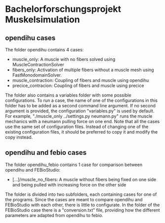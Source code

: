 # Bachelorforschungsprojekt Muskelsimulation

## opendihu cases
The folder opendihu contains 4 cases:
- muscle_only: A muscle with no fibers solved using MuscleContractionSolver
- fibers_only: Activation of multiple fibers without a muscle mesh using FastMonodomainSolver. 
- muscle_contraction: Coupling of fibers and muscle using opendihu
- precice_contracion: Coupling of fibers and muscle using precice

The folder also contains a variables folder with some possible configurations.
To run a case, the name of one of the configurations in this folder has to be added as a second command line argument.
If no second argument is provided, the configuration "variables.py" is used by default.
For example, "./muscle_only ../settings.py neumann.py" runs the muscle mechanics with a neumann pulling force on one end.
Note that all the cases use the same set of configuration files.
Instead of changing one of the existing configuration files, it should be preferred to copy it and modify the copy instead. 

## opendihu and febio cases
The folder opendihu_febio contains 1 case for comparison between opendihu and FEBioStudio:
- [...]/muscle_no_fibers: A muscle without fibers being fixed on one side and being pulled with increasing force on the other side

The folder is divided into two subfolders, each containing cases for one of the programs.
Since the cases are meant to compare opendihu and FEBioStudio with each other, there is little to configurate.
In the folder of the FEBioStudio case there is a "conversion.txt" file, providing how the different parameters are adapted from opendihu to febio.

